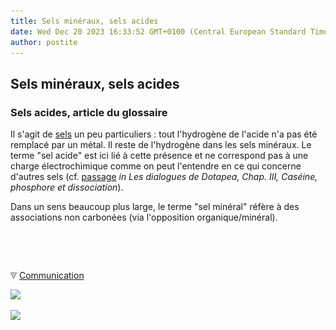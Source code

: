 ```yaml
---
title: Sels minéraux, sels acides
date: Wed Dec 20 2023 16:33:52 GMT+0100 (Central European Standard Time)
author: postite
---
```


## Sels minéraux, sels acides
### Sels acides, article du glossaire
 Il s'agit de [sels](formationdesels.html) un peu particuliers : tout l'hydrogène de l'acide n'a pas été remplacé par un métal. Il reste de l'hydrogène dans les sels minéraux. Le terme "sel acide" est ici lié à cette présence et ne correspond pas à une charge électrochimique comme on peut l'entendre en ce qui concerne d'autres sels (cf. [passage](chap03caseine.html#chargesels) _in Les dialogues de Dotapea, Chap. III, Caséine, phosphore et dissociation_).

Dans un sens beaucoup plus large, le terme "sel minéral" réfère à des associations non carbonées (via l'opposition organique/minéral).



 

 ![](images/transparent122x1.gif)

![](images/flechebas.gif) [Communication](http://www.artrealite.com/annonceurs.htm) 

[![](https://cbonvin.fr/sites/regie.artrealite.com/visuels/campagne1.png)](index-2.html#20131014)

![](https://cbonvin.fr/sites/regie.artrealite.com/visuels/campagne2.png)